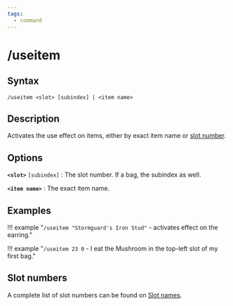 ```yaml
---
tags:
  - command
---
```


# /useitem

## Syntax

<!--cmd-syntax-start-->
```eqcommand
/useitem <slot> [subindex] | <item name>
```
<!--cmd-syntax-end-->

## Description

<!--cmd-desc-start-->
Activates the use effect on items, either by exact item name or [slot number](../../macroquest/reference/general/slot-names.md).
<!--cmd-desc-end-->

## Options

**`<slot>`** `[subindex]`
:   The slot number. If a bag, the subindex as well.

**`<item name>`**
:   The exact item name.


## Examples

!!! example "`/useitem "Stormguard's Iron Stud"` - activates effect on the earring."

!!! example "`/useitem 23 0` - I eat the Mushroom in the top-left slot of my first bag."

## Slot numbers

A complete list of slot numbers can be found on [Slot names](../../macroquest/reference/general/slot-names.md).